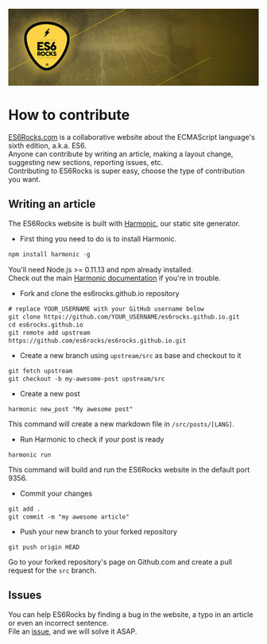 ![es6rocks](images/es6rocks-header-gh.png)

# How to contribute
[ES6Rocks.com](http://es6rocks.com/) is a collaborative website about the ECMAScript language's sixth edition, a.k.a. ES6.  
Anyone can contribute by writing an article, making a layout change, suggesting new sections, reporting issues, etc.  
Contributing to ES6Rocks is super easy, choose the type of contribution you want.  

## Writing an article
The ES6Rocks website is built with [Harmonic](https://github.com/es6rocks/harmonic/), our static site generator.
- First thing you need to do is to install Harmonic.
```javascript
npm install harmonic -g
```
You'll need Node.js >= 0.11.13 and npm already installed.  
Check out the main [Harmonic documentation](https://github.com/es6rocks/harmonic/) if you're in trouble.  

- Fork and clone the es6rocks.github.io repository
```shell
# replace YOUR_USERNAME with your GitHub username below
git clone https://github.com/YOUR_USERNAME/es6rocks.github.io.git
cd es6rocks.github.io
git remote add upstream https://github.com/es6rocks/es6rocks.github.io.git
```

- Create a new branch using `upstream/src` as base and checkout to it
```shell
git fetch upstream
git checkout -b my-awesome-post upstream/src
```

- Create a new post
```shell
harmonic new_post "My awesome post"
```
This command will create a new markdown file in `/src/posts/[LANG]`.  

- Run Harmonic to check if your post is ready
```shell
harmonic run
```
This command will build and run the ES6Rocks website in the default port 9356.

- Commit your changes
```shell
git add .
git commit -m "my awesome article"
```

- Push your new branch to your forked repository
```shell
git push origin HEAD
```
Go to your forked repository's page on Github.com and create a pull request for the `src` branch.

## Issues
You can help ES6Rocks by finding a bug in the website, a typo in an article or even an incorrect sentence.  
File an [issue](https://github.com/es6rocks/es6rocks.github.io/issues), and we will solve it ASAP.
